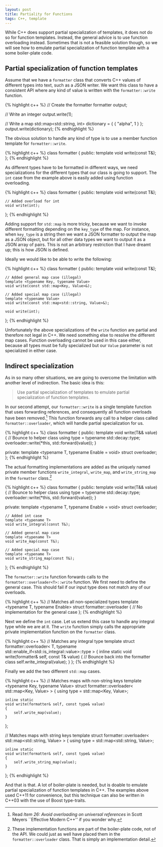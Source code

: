```yaml
---
layout: post
title: Partiality for Functions
tags: C++, template
---
```


While C++ does support partial specialization of templates, it does not do so for function templates. Instead, the general advice is to use function overloading instead. Sometimes that is not a feasible solution though, so we will see how to emulate partial specialization of function template with a some boiler-plate code.

<!--more-->

## Partial specialization of function templates

Assume that we have a `formatter` class that converts C++ values of different types into text, such as a JSON writer. We want this class to have a consistent API where any kind of value is written with the `formatter::write` function.

{% highlight c++ %}
// Create the formatter
formatter output;

// Write an integer
output.write(1);

// Write a map
std::map<std::string, int> dictionary = { { "alpha", 1 } };
output.write(dictionary);
{% endhighlight %}

The obvious solution to handle any kind of type is to use a member function template for `formatter::write`.

{% highlight c++ %}
class formatter
{
public:
    template <typename T>
    void write(const T&);
};
{% endhighlight %}

As different types have to be formatted in different ways, we need specializations for the different types that our class is going to support. The `int` case from the example above is easily added using function overloading.

{% highlight c++ %}
class formatter
{
public:
    template <typename T>
    void write(const T&);

    // Added overload for int
    void write(int);
};
{% endhighlight %}

Adding support for `std::map` is more tricky, because we want to invoke different formatting depending on the `key_type` of the map. For instance, when `key_type` is a string then we want a JSON formatter to output the map as a JSON object, but for all other data types we want to output it as a JSON array of pairs. This is not an arbitrary restriction that I have dreamt up; this is how JSON is defined.

Ideally we would like to be able to write the following:

{% highlight c++ %}
class formatter
{
public:
    template <typename T>
    void write(const T&);

    // Added general map case (illegal)
    template <typename Key, typename Value>
    void write(const std::map<Key, Value>&);

    // Added special map case (illegal)
    template <typename Value>
    void write(const std::map<std::string, Value>&);

    void write(int);
};
{% endhighlight %}

Unfortunately the above specializations of the `write` function are partial and therefore not legal in C++. We need something else to resolve the different map cases. Function overloading cannot be used in this case either, because all types must be fully specialized but our `Value` parameter is not specialized in either case.

## Indirect specialization

As in so many other situations, we are going to overcome the limitation with another level of indirection. The basic idea is this:

> Use partial specialization of templates to emulate partial specialization of function templates.

In our second attempt, our `formatter::write` is a single template function that uses forwarding references, and consequently all function overloads have been removed.[^1] This function forwards any call to a helper class called `formatter::overloader`, which will handle partial specialization for us.

{% highlight c++ %}
class formatter
{
public:
    template <typename T>
    void write(T&& value)
    {
        // Bounce to helper class
        using type = typename std::decay<T>::type;
        overloader<type>::write(*this, std::forward<T>(value));
    }

private:
    template <typename T, typename Enable = void>
    struct overloader;
};
{% endhighlight %}

The actual formatting implementations are added as the uniquely named private member functions `write_integral`, `write_map`, and `write_string_map` in the `formatter` class.[^2]

{% highlight c++ %}
class formatter
{
public:
    template <typename T>
    void write(T&& value)
    {
        // Bounce to helper class
        using type = typename std::decay<T>::type;
        overloader<type>::write(*this, std::forward<T>(value));
    }

private:
    template <typename T, typename Enable = void>
    struct overloader;

    // Added int case
    template <typename T>
    void write_integral(const T&);

    // Added general map case
    template <typename T>
    void write_map(const T&);

    // Added special map case
    template <typename T>
    void write_string_map(const T&);
};
{% endhighlight %}

The `formatter::write` function forwards calls to the `formatter::overloader<T>::write` function. We first need to define the general case. This should fail if our input type does not match any of our overloads.

{% highlight c++ %}
// Matches all non-specialized types
template <typename T, typename Enable>
struct formatter::overloader
{
    // No implementation for the general case
};
{% endhighlight %}

Next we define the `int` case. Let us extend this case to handle any integral type while we are at it. The `write` function simply calls the appropriate private implementation function on the `formatter` class.

{% highlight c++ %}
// Matches any integral type
template <typename T>
struct formatter::overloader<
    T,
    typename std::enable_if<std::is_integral<T>::value>::type
    >
{
    inline static
    void write(formatter& self, const T& value)
    {
        // Bounce back into the formatter class
        self.write_integral(value);
    }
};
{% endhighlight %}

Finally we add the two different `std::map` cases.

{% highlight c++ %}
// Matches maps with non-string keys
template <typename Key, typename Value>
struct formatter::overloader<
    std::map<Key, Value>
    >
{
    using type = std::map<Key, Value>;

    inline static
    void write(formatter& self, const type& value)
    {
        self.write_map(value);
    }
};

// Matches maps with string keys
template <typename Value>
struct formatter::overloader<
    std::map<std::string, Value>
    >
{
    using type = std::map<std::string, Value>;

    inline static
    void write(formatter& self, const type& value)
    {
        self.write_string_map(value);
    }
};
{% endhighlight %}

And that is that. A lot of boiler-plate is needed, but is doable to emulate partial specialization of function templates in C++. The examples above used C++11 for convenience, but this technique can also be written in C++03 with the use of Boost type-traits.

[^1]: Read _Item 26: Avoid overloading on universal references_ in Scott Meyers ``Effective Modern C++'' if you wonder why.

[^2]: These implementation functions are part of the boiler-plate code, not of the API. We could just as well have placed them in the `formatter::overloader` class. That is simply an implementation detail.
